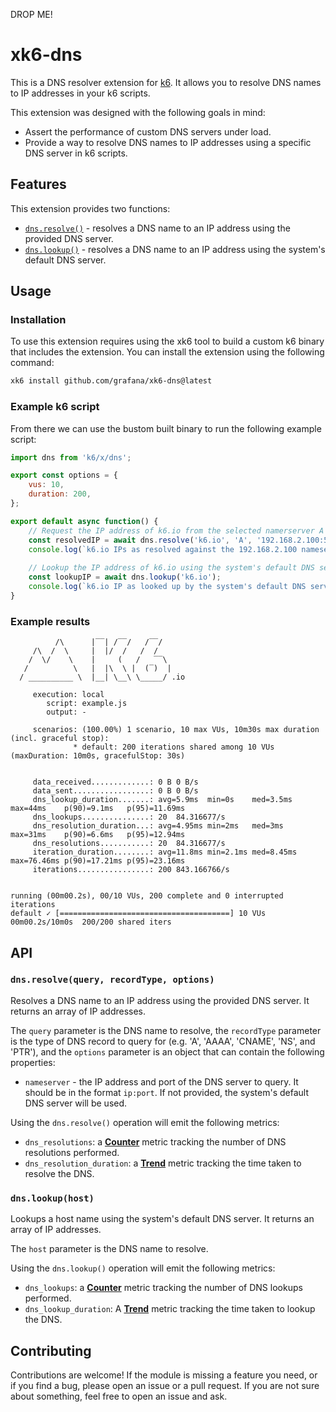 DROP ME!

# xk6-dns

This is a DNS resolver extension for [k6](https://go.k6.io/k6). It allows you to resolve DNS names to IP addresses
in your k6 scripts. 

This extension was designed with the following goals in mind:
- Assert the performance of custom DNS servers under load.
- Provide a way to resolve DNS names to IP addresses using a specific DNS server in k6 scripts.

## Features

This extension provides two functions:
- [`dns.resolve()`](#dnsresolvequery-recordtype-options) - resolves a DNS name to an IP address using the provided DNS server.
- [`dns.lookup()`](#dnslookuphost) - resolves a DNS name to an IP address using the system's default DNS server.

## Usage

### Installation

To use this extension requires using the xk6 tool to build a custom k6 binary that includes the extension. You can install the extension using the following command:

```bash
xk6 install github.com/grafana/xk6-dns@latest
```

### Example k6 script

From there we can use the bustom built binary to run the following example script:

```javascript
import dns from 'k6/x/dns';

export const options = {
    vus: 10,
    duration: 200,
};

export default async function() {
    // Request the IP address of k6.io from the selected namerserver A records.
    const resolvedIP = await dns.resolve('k6.io', 'A', '192.168.2.100:53');
    console.log(`k6.io IPs as resolved against the 192.168.2.100 nameserver: ${resolvedIP}`);
    
    // Lookup the IP address of k6.io using the system's default DNS server.
    const lookupIP = await dns.lookup('k6.io');
    console.log(`k6.io IP as looked up by the system's default DNS server: ${lookupIP}`);
}
```

### Example results

```
          /\      |‾‾| /‾‾/   /‾‾/
     /\  /  \     |  |/  /   /  /
    /  \/    \    |     (   /   ‾‾\
   /          \   |  |\  \ |  (‾)  |
  / __________ \  |__| \__\ \_____/ .io

     execution: local
        script: example.js
        output: -

     scenarios: (100.00%) 1 scenario, 10 max VUs, 10m30s max duration (incl. graceful stop):
              * default: 200 iterations shared among 10 VUs (maxDuration: 10m0s, gracefulStop: 30s)


     data_received.............: 0 B 0 B/s
     data_sent.................: 0 B 0 B/s
     dns_lookup_duration.......: avg=5.9ms  min=0s    med=3.5ms  max=44ms    p(90)=9.1ms   p(95)=11.69ms
     dns_lookups...............: 20  84.316677/s
     dns_resolution_duration...: avg=4.95ms min=2ms   med=3ms    max=31ms    p(90)=6.6ms   p(95)=12.94ms
     dns_resolutions...........: 20  84.316677/s
     iteration_duration........: avg=11.8ms min=2.1ms med=8.45ms max=76.46ms p(90)=17.21ms p(95)=23.16ms
     iterations................: 200 843.166766/s


running (00m00.2s), 00/10 VUs, 200 complete and 0 interrupted iterations
default ✓ [======================================] 10 VUs  00m00.2s/10m0s  200/200 shared iters
```

## API

### `dns.resolve(query, recordType, options)`

Resolves a DNS name to an IP address using the provided DNS server. It returns an array of IP addresses.

The `query` parameter is the DNS name to resolve, the `recordType` parameter is the type of DNS record to query for (e.g. 'A', 'AAAA', 'CNAME', 'NS', and 'PTR'), and the `options` parameter is an object that can contain the following properties:
- `nameserver` - the IP address and port of the DNS server to query. It should be in the format `ip:port`. If not provided, the system's default DNS server will be used.

Using the `dns.resolve()` operation will emit the following metrics:
- `dns_resolutions`: a [**Counter**](https://grafana.com/docs/k6/latest/using-k6/metrics/) metric tracking the number of DNS resolutions performed.
- `dns_resolution_duration`: a [**Trend**](https://grafana.com/docs/k6/latest/using-k6/metrics/) metric tracking the time taken to resolve the DNS.

### `dns.lookup(host)`

Lookups a host name using the system's default DNS server. It returns an array of IP addresses.

The `host` parameter is the DNS name to resolve.

Using the `dns.lookup()` operation will emit the following metrics:
- `dns_lookups`: a [**Counter**](https://grafana.com/docs/k6/latest/using-k6/metrics/) metric tracking the number of DNS lookups performed.
- `dns_lookup_duration`: A [**Trend**](https://grafana.com/docs/k6/latest/using-k6/metrics/) metric tracking the time taken to lookup the DNS.

## Contributing

Contributions are welcome! If the module is missing a feature you need, or if you find a bug, please open an issue or a pull request. If you are not sure about something, feel free to open an issue and ask.
